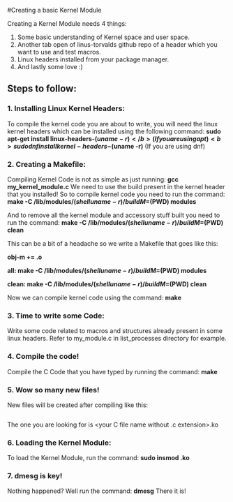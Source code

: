 #Creating a basic Kernel Module

Creating a Kernel Module needs 4 things:
1. Some basic understanding of Kernel space and user space.
2. Another tab open of linus-torvalds github repo of a header which you want to use and test macros.
3. Linux headers installed from your package manager.
4. And lastly some love :)

## Steps to follow:
### 1. Installing Linux Kernel Headers:

To compile the kernel code you are about to write, you will need the linux kernel headers which can be installed using the following command:
<b>sudo apt-get install linux-headers-$(uname -r)</b> (If you are using apt)
<b>sudo dnf install kernel-headers-$(uname -r)</b> (If you are using dnf)

### 2. Creating a Makefile:

Compiling Kernel Code is not as simple as just running: <b>gcc my_kernel_module.c</b>
We need to use the build present in the kernel header that you installed!
So to compile kernel code you need to run the command: <b>make -C /lib/modules/$(shell uname -r)/build M=$(PWD) modules</b>

And to remove all the kernel module and accessory stuff built you need to run the command: <b>make -C /lib/modules/$(shell uname -r)/build M=$(PWD) clean</b>

This can be a bit of a headache so we write a Makefile that goes like this:

<b>
obj-m += <name of your C file without .c extension>.o

all:
	make -C /lib/modules/$(shell uname -r)/build M=$(PWD) modules

clean:
	make -C /lib/modules/$(shell uname -r)/build M=$(PWD) clean
</b>

Now we can compile kernel code using the command: <b>make</b>

### 3. Time to write some Code:

Write some code related to macros and structures already present in some linux headers.
Refer to my_module.c in list_processes directory for example.

### 4. Compile the code!

Compile the C Code that you have typed by running the command: <b>make</b>

### 5. Wow so many new files!

New files will be created after compiling like this:

<img src="" />

The one you are looking for is <your C file name without .c extension>.ko

### 6. Loading the Kernel Module:

To load the Kernel Module, run the command: <b>sudo insmod <your prize>.ko </b>

### 7. dmesg is key!

Nothing happened?
Well run the command: <b>dmesg</b>
There it is! 

<img src="" />